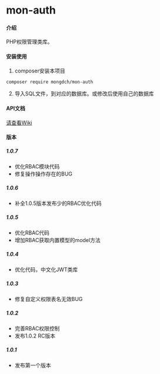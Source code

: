 # mon-auth

#### 介绍

PHP权限管理类库。

#### 安装使用

1. composer安装本项目

```bash
composer require mongdch/mon-auth
```

2. 导入SQL文件，到对应的数据库。或修改后使用自己的数据库

#### API文档

[请查看Wiki](https://gdmon.com) 


#### 版本

##### 1.0.7

* 优化RBAC模块代码
* 修复操作操作存在的BUG

##### 1.0.6

* 补全1.0.5版本发布少的RBAC优化代码

##### 1.0.5

* 优化RBAC代码
* 增加RBAC获取内置模型的model方法

##### 1.0.4

* 优化代码，中文化JWT类库

##### 1.0.3

* 修复自定义权限表名无效BUG

##### 1.0.2

* 完善RBAC权限控制
* 发布1.0.2 RC版本

##### 1.0.1

* 发布第一个版本